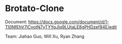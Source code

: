 # Brotato-Clone

Document:
https://docs.google.com/document/d/1-Tl0NfEhV7lCvotN7yTYYqJIq9LUtaLE8gPHDzef84E/edit

Team:
Jiahao Guo, 
Will Xu, 
Ryan Zhang
